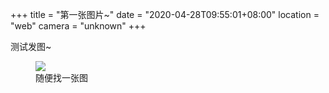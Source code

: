 +++
title = "第一张图片~"
date = "2020-04-28T09:55:01+08:00"
location = "web"
camera = "unknown"
+++

测试发图~

<figure>
	<img src="https://microBlog.farenew.com/photos/imrs.webp" /> 
	<figcaption>随便找一张图</figcaption>
</figure>

